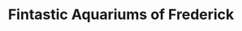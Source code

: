 ---
title: "Fintastic Aquariums of Frederick"
url: /frederick/fintastic-aquariums-of-frederick/
shop: pet
---